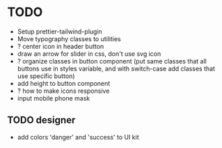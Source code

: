 # TODO

- Setup prettier-tailwind-plugin
- Move typography classes to utilities
- ? center icon in header button
- draw an arrow for slider in css, don't use svg icon
- ? organize classes in button component (put same classes that all buttons use in styles variable, and with switch-case add classes that use specific button)
- add height to button component
- ? how to make icons responsive
- input mobile phone mask

## TODO designer

- add colors 'danger' and 'success' to UI kit
